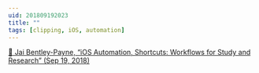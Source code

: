 ```yaml
---
uid: 201809192023
title: ""
tags: [clipping, iOS, automation]
---
```


[📌 Jai Bentley-Payne, “iOS Automation, Shortcuts: Workflows for Study and Research” (Sep 19, 2018)](https://appademic.tech/ios-automation-academic-shortcuts-workflows/?pk_campaign=feed&pk_kwd=ios-automation-academic-shortcuts-workflows)
